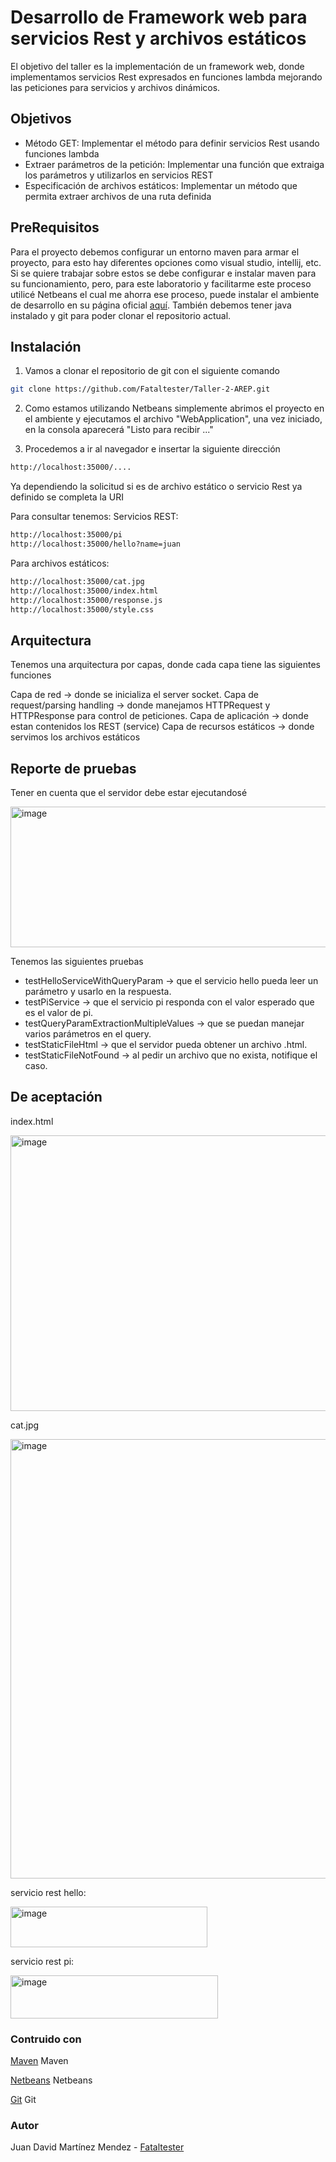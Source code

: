 # Desarrollo de Framework web para servicios Rest y archivos estáticos
El objetivo del taller es la implementación de un framework web, donde implementamos servicios Rest expresados en funciones lambda mejorando las peticiones para servicios y archivos dinámicos.
## Objetivos 
* Método GET: Implementar el método para definir servicios Rest usando funciones lambda
* Extraer parámetros de la petición: Implementar una función que extraiga los parámetros y utilizarlos en servicios REST
* Especificación de archivos estáticos: Implementar un método que permita extraer archivos de una ruta definida
## PreRequisitos
Para el proyecto debemos configurar un entorno maven para armar el proyecto, para esto hay diferentes opciones como visual studio, intellij, etc. Si se quiere trabajar sobre estos se debe configurar e instalar maven para su funcionamiento, pero, para este laboratorio y facilitarme este proceso utilicé Netbeans el cual me ahorra ese proceso, puede instalar el ambiente de desarrollo en su página oficial [aquí](https://netbeans.apache.org/front/main/index.html). También debemos tener java instalado y git para poder clonar el repositorio actual.
## Instalación
1. Vamos a clonar el repositorio de git con el siguiente comando
```bash
git clone https://github.com/Fataltester/Taller-2-AREP.git
```
2. Como estamos utilizando Netbeans simplemente abrimos el proyecto en el ambiente y ejecutamos el archivo "WebApplication", una vez iniciado, en la consola aparecerá "Listo para recibir ..."

3. Procedemos a ir al navegador e insertar la siguiente dirección
```bash
http://localhost:35000/....
```
Ya dependiendo la solicitud si es de archivo estático o servicio Rest ya definido se completa la URI

Para consultar tenemos:
Servicios REST:
```bash
http://localhost:35000/pi
http://localhost:35000/hello?name=juan
```
Para archivos estáticos:
```bash
http://localhost:35000/cat.jpg
http://localhost:35000/index.html
http://localhost:35000/response.js
http://localhost:35000/style.css
```

## Arquitectura
Tenemos una arquitectura por capas, donde cada capa tiene las siguientes funciones

Capa de red -> donde se inicializa el server socket.
Capa de request/parsing handling -> donde manejamos HTTPRequest y HTTPResponse para control de peticiones.
Capa de aplicación -> donde estan contenidos los REST (service)
Capa de recursos estáticos -> donde servimos los archivos estáticos

## Reporte de pruebas
Tener en cuenta que el servidor debe estar ejecutandosé

<img width="804" height="225" alt="image" src="https://github.com/user-attachments/assets/9e784f0d-7b89-4f42-8a49-e824cbd4e6c2" />

Tenemos las siguientes pruebas
* testHelloServiceWithQueryParam -> que el servicio hello pueda leer un parámetro y usarlo en la respuesta.
* testPiService -> que el servicio pi responda con el valor esperado que es el valor de pi.
* testQueryParamExtractionMultipleValues -> que se puedan manejar varios parámetros en el query.
* testStaticFileHtml -> que el servidor pueda obtener un archivo .html.
* testStaticFileNotFound -> al pedir un archivo que no exista, notifique el caso.
## De aceptación
index.html

<img width="1241" height="441" alt="image" src="https://github.com/user-attachments/assets/d7841ea6-2b16-4fa5-b7c9-874f0ae3da24" />

cat.jpg

<img width="1237" height="703" alt="image" src="https://github.com/user-attachments/assets/6c619476-9400-45b5-bca4-9911de24c344" />

servicio rest hello:

<img width="315" height="65" alt="image" src="https://github.com/user-attachments/assets/3d3033e4-1fb9-4a56-bfa5-7b930f40980f" />

servicio rest pi:

<img width="332" height="69" alt="image" src="https://github.com/user-attachments/assets/7c98054e-a386-41ae-85c1-807025486619" />

### Contruido con 
[Maven](https://maven.apache.org) Maven

[Netbeans](https://netbeans.apache.org/front/main/index.html) Netbeans 

[Git](https://git-scm.com) Git

### Autor
Juan David Martínez Mendez - [Fataltester](https://github.com/Fataltester)


